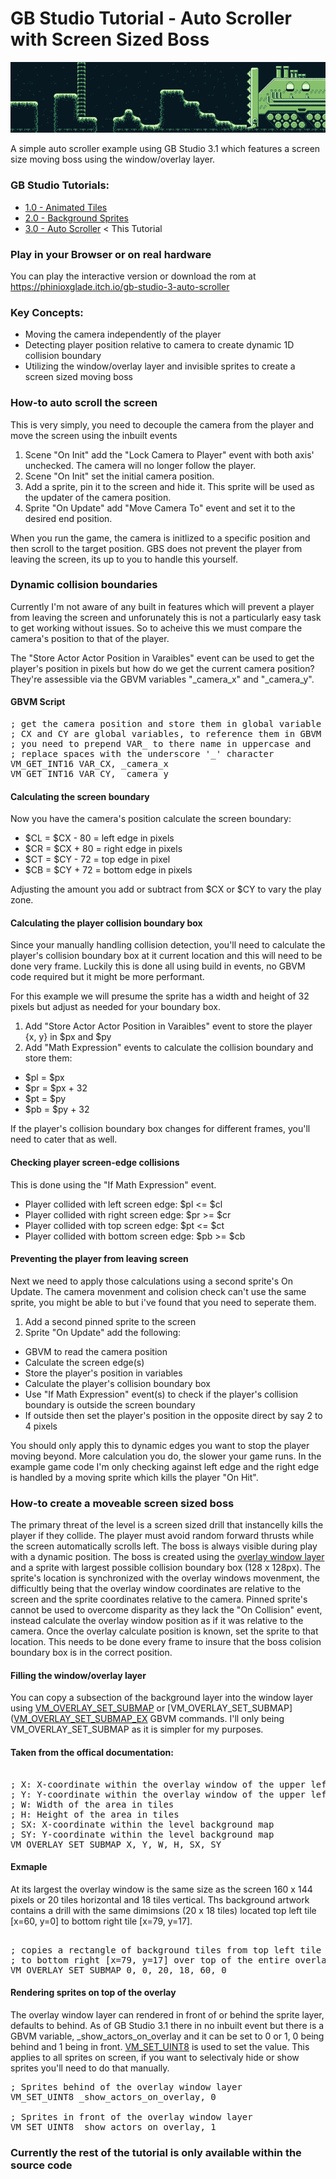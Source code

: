# GB Studio Tutorial - Auto Scroller with Screen Sized Boss
![](/assets/backgrounds/drill-chase.png "The background")

A simple auto scroller example using GB Studio 3.1 which features a screen size moving boss using the window/overlay layer.

### GB Studio Tutorials:

- [1.0 - Animated Tiles](https://github.com/phinioxGlade/gbstudio-3-animated-tile-tutorial)
- [2.0 - Background Sprites](https://github.com/phinioxGlade/gbstudio-background-sprites-tutorial)
- [3.0 - Auto Scroller](https://github.com/phinioxGlade/gbstudio-auto-scroller) &lt; This Tutorial

### Play in your Browser or on real hardware
You can play the interactive version or download the rom at https://phinioxglade.itch.io/gb-studio-3-auto-scroller

### Key Concepts:

- Moving the camera independently of the player
- Detecting player position relative to camera to create dynamic 1D collision boundary 
- Utilizing the window/overlay layer and invisible sprites to create a screen sized moving boss

### How-to auto scroll the screen
This is very simply, you need to decouple the camera from the player and move the screen using the inbuilt events

1. Scene "On Init" add the "Lock Camera to Player" event with both axis' unchecked. The camera will no longer follow the player.
2. Scene "On Init" set the initial camera position.
3. Add a sprite, pin it to the screen and hide it. This sprite will be used as the updater of the camera position.
4. Sprite "On Update" add "Move Camera To" event and set it to the desired end position.

When you run the game, the camera is initlized to a specific position and then scroll to the target position. GBS does not prevent the player from leaving the screen, its up to you to handle this yourself.

### Dynamic collision boundaries
Currently I'm not aware of any built in features which will prevent a player from leaving the screen and unforunately this is not a particularly easy task to get working without issues. So to acheive this we must compare the camera's position to that of the player.

The "Store Actor Actor Position in Varaibles" event can be used to get the player's position in pixels but how do we get the current camera position? They're assessible via the GBVM variables "_camera_x" and "_camera_y".

#### GBVM Script
<pre>
; get the camera position and store them in global variable
; CX and CY are global variables, to reference them in GBVM  
; you need to prepend VAR_ to there name in uppercase and 
; replace spaces with the underscore '_' character
VM_GET_INT16 VAR_CX, _camera_x
VM_GET_INT16 VAR_CY, _camera_y
</pre>

#### Calculating the screen boundary
Now you have the camera's position calculate the screen boundary:

* $CL = $CX - 80 = left edge in pixels
* $CR = $CX + 80 = right edge in pixels
* $CT = $CY - 72 = top edge in pixel
* $CB = $CY + 72 = bottom edge in pixels

Adjusting the amount you add or subtract from $CX or $CY to vary the play zone.

#### Calculating the player collision boundary box
Since your manually handling  collision detection, you'll need to calculate the player's collision boundary box at it current location and this will need to be done very frame. Luckily this is done all using build in events, no GBVM code required but it might be more performant.

For this example we will presume the sprite has a width and height of 32 pixels but adjust as needed for your boundary box.

1. Add "Store Actor Actor Position in Varaibles" event to store the player {x, y} in $px and $py
2. Add "Math Expression" events to calculate the collision boundary and store them:
  * $pl = $px
  * $pr = $px + 32
  * $pt = $py
  * $pb = $py + 32

If the player's collision boundary box changes for different frames, you'll need to cater that as well.  

#### Checking player screen-edge collisions
This is done using the "If Math Expression" event.

* Player collided with left screen edge: $pl <= $cl
* Player collided with right screen edge: $pr >= $cr
* Player collided with top screen edge: $pt <= $ct
* Player collided with bottom screen edge: $pb >= $cb

#### Preventing the player from leaving screen
Next we need to apply those calculations using a second sprite's On Update. The camera movenment and colision check can't use the same sprite, you might be able to but i've found that you need to seperate them.

1. Add a second pinned sprite to the screen
2. Sprite "On Update" add the following:
  *   GBVM to read the camera position
  *   Calculate the screen edge(s)
  *   Store the player's position in variables
  *   Calculate the player's collision boundary box
  *   Use "If Math Expression" event(s) to check if the player's collision boundary is outside the screen boundary
  *   If outside then set the player's position in the opposite direct by say 2 to 4 pixels 

You should only apply this to dynamic edges you want to stop the player moving beyond. More calculation you do, the slower your game runs. In the example game code I'm only checking against left edge and the right edge is handled by a moving sprite which kills the player "On Hit".

### How-to create a moveable screen sized boss
The primary threat of the level is a screen sized drill that instancelly kills the player if they collide. The player must avoid random forward thrusts while the screen automatically scrolls left. The boss is always visible during play with a dynamic position. The boss is created using the [overlay window layer](https://www.gbstudio.dev/docs/scripting/script-glossary/screen) and a sprite with largest possible collision boundary box (128 x 128px). The sprite's location is synchronized with the overlay windows movenment, the difficultly being that the overlay window coordinates are relative to the screen and the sprite coordinates relative to the camera. Pinned sprite's cannot be used to overcome disparity as they lack the "On Collision" event, instead calculate the overlay window position as if it was relative to the camera. Once the overlay calculate position is known, set the sprite to that location. This needs to be done every frame to insure that the boss colision boundary box is in the correct position. 

#### Filling the window/overlay layer
You can copy a subsection of the background layer into the window layer using [VM_OVERLAY_SET_SUBMAP](https://www.gbstudio.dev/docs/scripting/gbvm/gbvm-operations#vm_overlay_set_submap) or [VM_OVERLAY_SET_SUBMAP]([VM_OVERLAY_SET_SUBMAP_EX](https://www.gbstudio.dev/docs/scripting/gbvm/gbvm-operations#vm_overlay_set_submap) GBVM commands. I'll only being VM_OVERLAY_SET_SUBMAP as it is simpler for my purposes.

#### Taken from the offical documentation:
<pre> 
; X: X-coordinate within the overlay window of the upper left corner in tiles
; Y: Y-coordinate within the overlay window of the upper left corner in tiles
; W: Width of the area in tiles
; H: Height of the area in tiles
; SX: X-coordinate within the level background map
; SY: Y-coordinate within the level background map
VM_OVERLAY_SET_SUBMAP X, Y, W, H, SX, SY
</pre>

#### Exmaple
At its largest the overlay window is the same size as the screen 160 x 144 pixels or 20 tiles horizontal and 18 tiles vertical. Ths background artwork contains a drill with the same dimimsions (20 x 18 tiles) located top left tile [x=60, y=0] to bottom right tile [x=79, y=17].

<pre> 
; copies a rectangle of background tiles from top left tile [x=60, y=0] 
; to bottom right [x=79, y=17] over top of the entire overlay window layer
VM_OVERLAY_SET_SUBMAP 0, 0, 20, 18, 60, 0
</pre>

#### Rendering sprites on top of the overlay
The overlay window layer can rendered in front of or behind the sprite layer, defaults to behind. As of GB Studio 3.1 there in no inbuilt event but there is a GBVM variable, _show_actors_on_overlay and it can be set to 0 or 1, 0 being behind and 1 being in front. [VM_SET_UINT8](https://www.gbstudio.dev/docs/scripting/gbvm/gbvm-operations#vm_set_int8) is used to set the value. This applies to all sprites on screen, if you want to selectivaly hide or show sprites you'll need to do that manually.

<pre>
; Sprites behind of the overlay window layer
VM_SET_UINT8 _show_actors_on_overlay, 0

; Sprites in front of the overlay window layer
VM_SET_UINT8 _show_actors_on_overlay, 1
</pre>

### Currently the rest of the tutorial is only available within the source code
